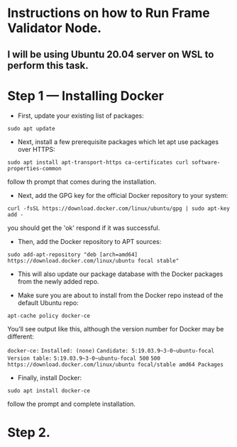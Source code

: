 # Instructions on how to Run Frame Validator Node.
## I will be using Ubuntu 20.04 server on WSL to perform this task.

# Step 1 — Installing Docker

* First, update your existing list of packages:

```
sudo apt update
```

* Next, install a few prerequisite packages which let apt use packages over HTTPS:

```
sudo apt install apt-transport-https ca-certificates curl software-properties-common
```

follow th prompt that comes during the installation.

* Next, add the GPG key for the official Docker repository to your system:

```
curl -fsSL https://download.docker.com/linux/ubuntu/gpg | sudo apt-key add -
```

you should get the 'ok' respond if it was successful.

* Then, add the Docker repository to APT sources:

```
sudo add-apt-repository "deb [arch=amd64] https://download.docker.com/linux/ubuntu focal stable"
```

* This will also update our package database with the Docker packages from the newly added repo.

* Make sure you are about to install from the Docker repo instead of the default Ubuntu repo:

```
apt-cache policy docker-ce
```

You’ll see output like this, although the version number for Docker may be different:

`docker-ce:`
  `Installed: (none)`
 `Candidate: 5:19.03.9~3-0~ubuntu-focal`
 `Version table:`
     `5:19.03.9~3-0~ubuntu-focal 500`
        `500 https://download.docker.com/linux/ubuntu focal/stable amd64 Packages`

* Finally, install Docker:

```
sudo apt install docker-ce
```

follow the prompt and complete installation.

# Step 2. 
